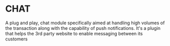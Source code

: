 # CHAT
A plug and play, chat module specifically aimed at handling high volumes of the transaction along with the capability of push notifications. It's a plugin that helps the 3rd party website to enable messaging between its customers
